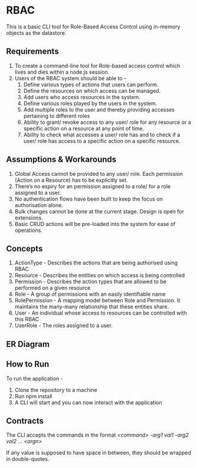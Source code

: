 # RBAC

This is a basic CLI tool for  Role-Based Access Control using in-memory objects as the datastore.


## Requirements



1. To create a command-line tool for Role-based access control which lives and dies within a node.js session.
2. Users of the RBAC system should be able to -
    1. Define various types of actions that users can perform.
    2. Define the resources on which access can be managed.
    3. Add users who access resources in the system.
    4. Define various roles played by the users in the system.
    5. Add multiple roles to the user and thereby providing accesses pertaining to different roles
    6. Ability to grant/ revoke access to any user/ role for any resource or a specific action on a resource at any point of time.
    7. Ability to check what accesses a user/ role has and to check if a user/ role has access to a specific action on a specific resource.


## Assumptions & Workarounds



1. Global Access cannot be provided to any user/ role. Each permission (Action on a Resource) has to be explicitly set.
2. There’s no expiry for an permission assigned to a role/ for a role assigned to a user.
3. No authentication flows have been built to keep the focus on authorisation alone.
4. Bulk changes cannot be done at the current stage. Design is open for extensions.
5. Basic CRUD actions will be pre-loaded into the system for ease of operations.


## Concepts



1. ActionType - Describes the actions that are being authorised using RBAC
2. Resource - Describes the entities on which access is being controlled
3. Permission - Describes the action types that are allowed to be performed on a given resource
4. Role - A group of permissions with an easily identifiable name
5. RolePermission - A mapping model between Role and Permission. It maintains the many-many relationship that these entities share.
6. User - An individual whose access to resources can be controlled with this RBAC
7. UserRole - The roles assigned to a user.


## ER Diagram


## How to Run

To run the application - 



1. Clone the repository to a machine
2. Run npm install
3. A CLI will start and you can now interact with the application


## Contracts

The CLI accepts the commands in the format _&lt;command> -arg1 val1 -arg2 val2 … &lt;argn>_

If any value is supposed to have space in between, they should be wrapped in double-quotes.
